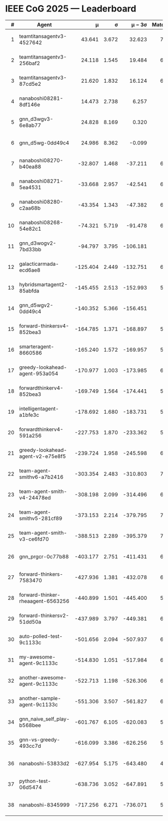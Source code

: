 # IEEE CoG 2025 — Leaderboard

| # | Agent | μ | σ | μ − 3σ | Matches | Updated |
|---:|---|---:|---:|---:|---:|---|
| 1 | teamtitansagentv3-4527642 | 43.641 | 3.672 | 32.623 | 7096 | 2025-08-30 10:25 |
| 2 | teamtitansagentv3-256baf2 | 24.118 | 1.545 | 19.484 | 6676 | 2025-08-30 10:25 |
| 3 | teamtitansagentv3-87cd5e2 | 21.620 | 1.832 | 16.124 | 6360 | 2025-08-30 10:25 |
| 4 | nanaboshi08281-8df146e | 14.473 | 2.738 | 6.257 | 276 | 2025-08-30 10:25 |
| 5 | gnn_d3wgv3-6e8ab77 | 24.828 | 8.169 | 0.320 | 138 | 2025-08-30 10:25 |
| 6 | gnn_d5wg-0dd49c4 | 24.986 | 8.362 | -0.099 | 120 | 2025-08-30 10:25 |
| 7 | nanaboshi08270-b40ea88 | -32.807 | 1.468 | -37.211 | 6920 | 2025-08-30 10:25 |
| 8 | nanaboshi08271-5ea4531 | -33.668 | 2.957 | -42.541 | 6858 | 2025-08-30 10:25 |
| 9 | nanaboshi08280-c2aa68b | -43.354 | 1.343 | -47.382 | 6298 | 2025-08-30 10:25 |
| 10 | nanaboshi08268-54e82c1 | -74.321 | 5.719 | -91.478 | 6340 | 2025-08-30 10:25 |
| 11 | gnn_d3wogv2-7bd33bb | -94.797 | 3.795 | -106.181 | 274 | 2025-08-30 10:25 |
| 12 | galacticarmada-ecd6ae8 | -125.404 | 2.449 | -132.751 | 6300 | 2025-08-30 10:25 |
| 13 | hybridsmartagent2-85abfda | -145.455 | 2.513 | -152.993 | 5836 | 2025-08-30 10:25 |
| 14 | gnn_d5wgv2-0dd49c4 | -140.352 | 5.366 | -156.451 | 226 | 2025-08-30 10:25 |
| 15 | forward-thinkersv4-852bea3 | -164.785 | 1.371 | -168.897 | 5399 | 2025-08-30 10:25 |
| 16 | smarteragent-8660586 | -165.240 | 1.572 | -169.957 | 5458 | 2025-08-30 10:25 |
| 17 | greedy-lookahead-agent-953a054 | -170.977 | 1.003 | -173.985 | 6208 | 2025-08-30 10:25 |
| 18 | forwardthinkerv4-852bea3 | -169.749 | 1.564 | -174.441 | 5632 | 2025-08-30 10:25 |
| 19 | intelligentagent-a1bfe3c | -178.692 | 1.680 | -183.731 | 5841 | 2025-08-30 10:25 |
| 20 | forwardthinkerv4-591a256 | -227.753 | 1.870 | -233.362 | 5562 | 2025-08-30 10:25 |
| 21 | greedy-lookahead-agent-v2-e75e8f5 | -239.724 | 1.958 | -245.598 | 6620 | 2025-08-30 10:25 |
| 22 | team-agent-smithv6-a7b2416 | -303.354 | 2.483 | -310.803 | 7020 | 2025-08-30 10:25 |
| 23 | team-agent-smith-v4-24478ed | -308.198 | 2.099 | -314.496 | 6478 | 2025-08-30 10:25 |
| 24 | team-agent-smithv5-281cf89 | -373.153 | 2.214 | -379.795 | 7200 | 2025-08-30 10:25 |
| 25 | team-agent-smith-v3-ce6fd70 | -388.513 | 2.289 | -395.379 | 7698 | 2025-08-30 10:25 |
| 26 | gnn_prgcr-0c77b88 | -403.177 | 2.751 | -411.431 | 6270 | 2025-08-30 10:25 |
| 27 | forward-thinkers-7583470 | -427.936 | 1.381 | -432.078 | 6900 | 2025-08-30 10:25 |
| 28 | forward-thinker-rheaagent-6563256 | -440.899 | 1.501 | -445.400 | 5888 | 2025-08-30 10:25 |
| 29 | forward-thinkersv2-51dd50a | -437.989 | 3.797 | -449.381 | 6208 | 2025-08-30 10:25 |
| 30 | auto-polled-test-9c1133c | -501.656 | 2.094 | -507.937 | 6800 | 2025-08-30 10:25 |
| 31 | my-awesome-agent-9c1133c | -514.830 | 1.051 | -517.984 | 6800 | 2025-08-30 10:25 |
| 32 | another-awesome-agent-9c1133c | -522.713 | 1.198 | -526.306 | 6560 | 2025-08-30 10:25 |
| 33 | another-sample-agent-9c1133c | -551.306 | 3.507 | -561.827 | 6900 | 2025-08-30 10:25 |
| 34 | gnn_naive_self_play-b568bee | -601.767 | 6.105 | -620.083 | 5600 | 2025-08-30 10:25 |
| 35 | gnn-vs-greedy-493cc7d | -616.099 | 3.386 | -626.256 | 5440 | 2025-08-30 10:25 |
| 36 | nanaboshi-53833d2 | -627.954 | 5.175 | -643.480 | 4980 | 2025-08-30 10:25 |
| 37 | python-test-06d5474 | -638.736 | 3.052 | -647.891 | 5720 | 2025-08-30 10:25 |
| 38 | nanaboshi-8345999 | -717.256 | 6.271 | -736.071 | 5910 | 2025-08-30 10:25 |
